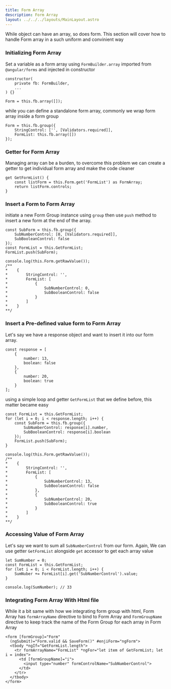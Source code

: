 ```yaml
---
title: Form Array
description: Form Array
layout: ../../../layouts/MainLayout.astro
---
```

While object can have an array, so does form. This section will cover how to handle Form array in a such uniform and convinient way

### Initializing Form Array
Set a variable as a form array using `FormBuilder.array` imported from `@angular/forms` and injected in constructor  

```
constructor(
    private fb: FormBuilder,
    ...
) {}
```

```
Form = this.fb.array([]);
```

while you can define a standalone form array, commonly we wrap form array inside a form group

```
Form = this.fb.group({
    StringControl: ['', [Validators.required]],
    FormList: this.fb.array([])
});
```

### Getter for Form Array
Managing array can be a burden, to overcome this problem we can create a getter to get individual form array and make the code cleaner
```
get GetFormList() {
    const listForm = this.Form.get('FormList') as FormArray;
    return listForm.controls;
}
```

### Insert a Form to Form Array
initiate a new Form Group instance using `group` then use `push` method to insert a new form at the end of the array.
```
const SubForm = this.fb.group({
    SubNumberControl: [0, [Validators.required]],
    SubBooleanControl: false
});
const FormList = this.GetFormList;
FormList.push(SubForm);

console.log(this.Form.getRawValue());
/**
*    {
*        StringControl: '',
*        FormList: [
*            {
*                SubNumberControl: 0,
*                SubBooleanControl: false
*            }
*        ]
*    }
**/
```

### Insert a Pre-defined value form to Form Array
Let's say we have a response object and want to insert it into our form array. 
```
const response = [
    {
        number: 13,
        boolean: false
    },
    {
        number: 20,
        boolean: true
    }
];
```

using a simple loop and getter `GetFormList` that we define before, this matter became easy
```
const FormList = this.GetFormList;
for (let i = 0; i < response.length; i++) {
    const SubForm = this.fb.group({
        SubNumberControl: response[i].number,
        SubBooleanControl: response[i].boolean
    });
    FormList.push(SubForm);
}

console.log(this.Form.getRawValue());
/**
*    {
*        StringControl: '',
*        FormList: [
*            {
*                SubNumberControl: 13,
*                SubBooleanControl: false
*            },
*            {
*                SubNumberControl: 20,
*                SubBooleanControl: true
*            }
*        ]
*    }
**/
```

### Accessing Value of Form Array
Let's say we want to sum all `SubNumberControl` from our form. Again, We can use getter `GetFormList` alongside `get` accessor to get each array value
```
let SumNumber = 0;
const FormList = this.GetFormList;
for (let i = 0; i < FormList.length; i++) {
    SumNuber += FormList[i].get('SubNumberControl').value;
}

console.log(SumNumber); // 33
```

### Integrating Form Array With Html file
While it a bit same with how we integrating form group with html, Form Array has `formArrayName` directive to bind to Form Array and `FormGroupName` directive to keep track the name of the Form Group for each array in Form Array 

```
<form [formGroup]="Form"
  (ngSubmit)="Form.valid && SaveForm()" #enjiForm="ngForm">
  <tbody *ngIf="GetFormList.length">
    <tr formArrayName="FormList" *ngFor="let item of GetFormList; let i = index">
      <td [formGroupName]="i">
        <input type="number" formControlName="SubNumberControl">
      </td>
    </tr>
  </tbody>
</form>
```